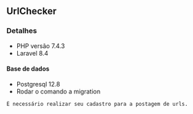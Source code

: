 ## UrlChecker
### Detalhes
* PHP versão 7.4.3
* Laravel 8.4
#### Base de dados
* Postgresql 12.8
* Rodar o comando a migration
```
É necessário realizar seu cadastro para a postagem de urls.
```
